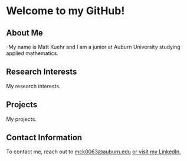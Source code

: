 # Welcome to my GitHub!

## About Me

-My name is Matt Kuehr and I am a junior at Auburn University studying applied mathematics.

## Research Interests

My research interests.

## Projects

My projects.

## Contact Information

To contact me, reach out to mck0063@auburn.edu [or visit my LinkedIn.](https://www.linkedin.com/in/matthew-kuehr-658103327/)

<!--
**MattKuehr/MattKuehr** is a ✨ _special_ ✨ repository because its `README.md` (this file) appears on your GitHub profile.

Here are some ideas to get you started:

- 🔭 I’m currently working on ...
- 🌱 I’m currently learning ...
- 👯 I’m looking to collaborate on ...
- 🤔 I’m looking for help with ...
- 💬 Ask me about ...
- 📫 How to reach me: ...
- 😄 Pronouns: ...
- ⚡ Fun fact: ...
-->
